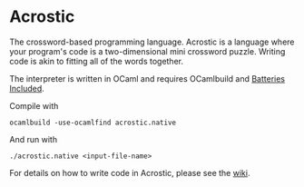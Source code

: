 
# Acrostic

The crossword-based programming language. Acrostic is a language where
your program's code is a two-dimensional mini crossword puzzle.
Writing code is akin to fitting all of the words together.

The interpreter is written in OCaml and requires OCamlbuild and
[Batteries Included](http://batteries.forge.ocamlcore.org/).

Compile with

    ocamlbuild -use-ocamlfind acrostic.native

And run with

    ./acrostic.native <input-file-name>

For details on how to write code in Acrostic, please see the
[wiki](https://github.com/Mercerenies/acrostic-lang/wiki/).
